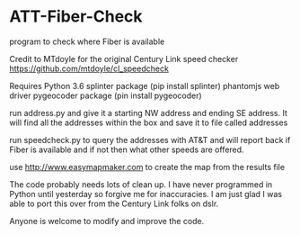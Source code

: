 # ATT-Fiber-Check
program to check where Fiber is available

Credit to MTdoyle for the original Century Link  speed checker
https://github.com/mtdoyle/cl_speedcheck

Requires Python 3.6
splinter package (pip install splinter)
phantomjs web driver
pygeocoder package (pin install pygeocoder)

run address.py and give it a starting NW address and ending SE address. It will find all the addresses within the box and save it to file called addresses

run speedcheck.py to query the addresses with AT&T and will report back if Fiber is available and if not then what other speeds are offered.

use http://www.easymapmaker.com to create the map from the results file

The code probably needs lots of clean up. I have never programmed in Python until yesterday so forgive me for inaccuracies.
I am just glad I was able to port this over from the Century Link folks on dslr.

Anyone is welcome to modify and improve the code.
